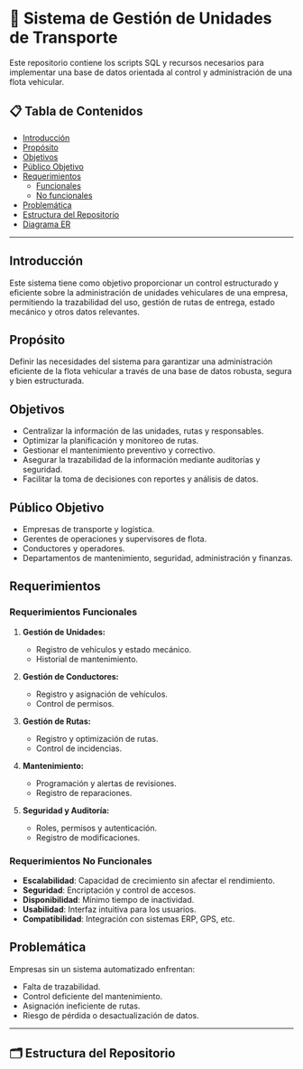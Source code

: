 # 🚛 Sistema de Gestión de Unidades de Transporte

Este repositorio contiene los scripts SQL y recursos necesarios para implementar una base de datos orientada al control y administración de una flota vehicular.

## 📋 Tabla de Contenidos

- [Introducción](#introducción)
- [Propósito](#propósito)
- [Objetivos](#objetivos)
- [Público Objetivo](#público-objetivo)
- [Requerimientos](#requerimientos)
  - [Funcionales](#requerimientos-funcionales)
  - [No funcionales](#requerimientos-no-funcionales)
- [Problemática](#problemática)
- [Estructura del Repositorio](#estructura-del-repositorio)
- [Diagrama ER](#diagrama-er)

---

## Introducción

Este sistema tiene como objetivo proporcionar un control estructurado y eficiente sobre la administración de unidades vehiculares de una empresa, permitiendo la trazabilidad del uso, gestión de rutas de entrega, estado mecánico y otros datos relevantes.

## Propósito

Definir las necesidades del sistema para garantizar una administración eficiente de la flota vehicular a través de una base de datos robusta, segura y bien estructurada.

## Objetivos

- Centralizar la información de las unidades, rutas y responsables.
- Optimizar la planificación y monitoreo de rutas.
- Gestionar el mantenimiento preventivo y correctivo.
- Asegurar la trazabilidad de la información mediante auditorías y seguridad.
- Facilitar la toma de decisiones con reportes y análisis de datos.

## Público Objetivo

- Empresas de transporte y logística.
- Gerentes de operaciones y supervisores de flota.
- Conductores y operadores.
- Departamentos de mantenimiento, seguridad, administración y finanzas.

## Requerimientos

### Requerimientos Funcionales

1. **Gestión de Unidades:**
   - Registro de vehículos y estado mecánico.
   - Historial de mantenimiento.

2. **Gestión de Conductores:**
   - Registro y asignación de vehículos.
   - Control de permisos.

3. **Gestión de Rutas:**
   - Registro y optimización de rutas.
   - Control de incidencias.

4. **Mantenimiento:**
   - Programación y alertas de revisiones.
   - Registro de reparaciones.

5. **Seguridad y Auditoría:**
   - Roles, permisos y autenticación.
   - Registro de modificaciones.

### Requerimientos No Funcionales

- **Escalabilidad**: Capacidad de crecimiento sin afectar el rendimiento.
- **Seguridad**: Encriptación y control de accesos.
- **Disponibilidad**: Mínimo tiempo de inactividad.
- **Usabilidad**: Interfaz intuitiva para los usuarios.
- **Compatibilidad**: Integración con sistemas ERP, GPS, etc.

## Problemática

Empresas sin un sistema automatizado enfrentan:
- Falta de trazabilidad.
- Control deficiente del mantenimiento.
- Asignación ineficiente de rutas.
- Riesgo de pérdida o desactualización de datos.

---

## 🗂️ Estructura del Repositorio

